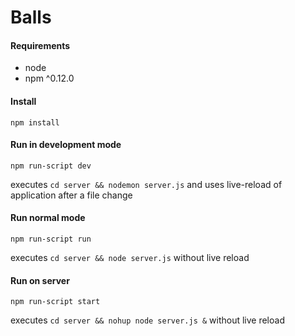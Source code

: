# Balls

#### Requirements

 - node
 - npm ^0.12.0

#### Install

 ```npm install```

#### Run in development mode

```npm run-script dev```

executes ```cd server && nodemon server.js``` and uses live-reload of application after a file change

#### Run normal mode

```npm run-script run```

executes ```cd server && node server.js``` without live reload

#### Run on server

```npm run-script start```

executes ```cd server && nohup node server.js &``` without live reload
